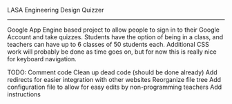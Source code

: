 LASA Engineering Design Quizzer
********************************
Google App Engine based project to allow people to sign in to their Google Account and take quizzes.
Students have the option of being in a class, and teachers can have up to 6 classes of 50 students each.
Additional CSS work will probably be done as time goes on, but for now this is really nice for keyboard navigation.

TODO:
Comment code
Clean up dead code (should be done already)
Add redirects for easier integration with other websites
Reorganize file tree
Add configuration file to allow for easy edits by non-programming teachers
Add instructions

